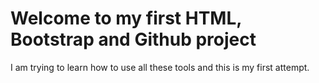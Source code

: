 # Welcome to my first HTML, Bootstrap and Github project

I am trying to learn how to use all these tools and this is my first attempt.